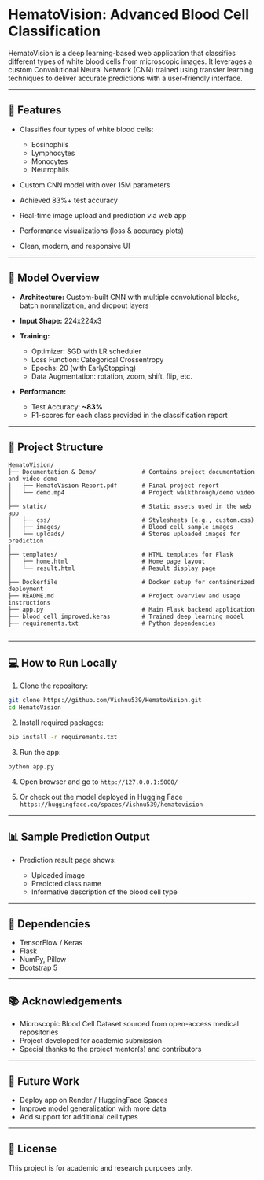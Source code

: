 # HematoVision: Advanced Blood Cell Classification

HematoVision is a deep learning-based web application that classifies different types of white blood cells from microscopic images. It leverages a custom Convolutional Neural Network (CNN) trained using transfer learning techniques to deliver accurate predictions with a user-friendly interface.

---

## 🚀 Features

* Classifies four types of white blood cells:

  * Eosinophils
  * Lymphocytes
  * Monocytes
  * Neutrophils
* Custom CNN model with over 15M parameters
* Achieved 83%+ test accuracy
* Real-time image upload and prediction via web app
* Performance visualizations (loss & accuracy plots)
* Clean, modern, and responsive UI

---

## 🧠 Model Overview

* **Architecture:** Custom-built CNN with multiple convolutional blocks, batch normalization, and dropout layers
* **Input Shape:** 224x224x3
* **Training:**

  * Optimizer: SGD with LR scheduler
  * Loss Function: Categorical Crossentropy
  * Epochs: 20 (with EarlyStopping)
  * Data Augmentation: rotation, zoom, shift, flip, etc.
* **Performance:**

  * Test Accuracy: **\~83%**
  * F1-scores for each class provided in the classification report

---

## 📁 Project Structure

```
HematoVision/
├── Documentation & Demo/             # Contains project documentation and video demo
│   ├── HematoVision Report.pdf       # Final project report
│   └── demo.mp4                      # Project walkthrough/demo video
│
├── static/                           # Static assets used in the web app
│   ├── css/                          # Stylesheets (e.g., custom.css)
│   ├── images/                       # Blood cell sample images
│   └── uploads/                      # Stores uploaded images for prediction
│
├── templates/                        # HTML templates for Flask
│   ├── home.html                     # Home page layout
│   └── result.html                   # Result display page
│
├── Dockerfile                        # Docker setup for containerized deployment
├── README.md                         # Project overview and usage instructions
├── app.py                            # Main Flask backend application
├── blood_cell_improved.keras         # Trained deep learning model
├── requirements.txt                  # Python dependencies


```

---

## 💻 How to Run Locally

1. Clone the repository:

```bash
git clone https://github.com/Vishnu539/HematoVision.git
cd HematoVision
```

2. Install required packages:

```bash
pip install -r requirements.txt
```

3. Run the app:

```bash
python app.py
```

4. Open browser and go to `http://127.0.0.1:5000/`
   
5. Or check out the model deployed in Hugging Face
`https://huggingface.co/spaces/Vishnu539/hematovision`

---

## 📊 Sample Prediction Output

* Prediction result page shows:

  * Uploaded image
  * Predicted class name
  * Informative description of the blood cell type

---

## 📎 Dependencies

* TensorFlow / Keras
* Flask
* NumPy, Pillow
* Bootstrap 5

---

## 📚 Acknowledgements

* Microscopic Blood Cell Dataset sourced from open-access medical repositories
* Project developed for academic submission
* Special thanks to the project mentor(s) and contributors

---

## 📌 Future Work

* Deploy app on Render / HuggingFace Spaces
* Improve model generalization with more data
* Add support for additional cell types

---

## 📃 License

This project is for academic and research purposes only.
